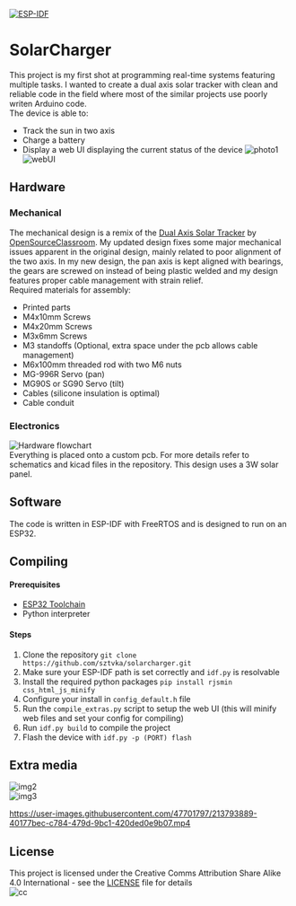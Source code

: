 [![ESP-IDF](https://github.com/sztvka/solarcharger/actions/workflows/cmake.yml/badge.svg)](https://github.com/sztvka/solarcharger/actions/workflows/cmake.yml)
# SolarCharger
This project is my first shot at programming real-time systems featuring multiple tasks. I wanted to create a dual axis solar tracker with clean and reliable code in the field where most of the similar projects use poorly writen Arduino code.  
The device is able to:
- Track the sun in two axis
- Charge a battery
- Display a web UI displaying the current status of the device
![photo1](img/photo1.jpg?raw=true "Photo")
![webUI](img/scr_1.jpg?raw=true "Web UI")

## Hardware

### Mechanical
The mechanical design is a remix of the [Dual Axis Solar Tracker](https://www.thingiverse.com/thing:53321) by [OpenSourceClassroom](https://www.thingiverse.com/opensourceclassroom/designs). My updated design fixes some major mechanical issues apparent in the original design, mainly related to poor alignment of the two axis. In my new design, the pan axis is kept aligned with bearings, the gears are screwed on instead of being plastic welded and my design features proper cable management with strain relief.  
Required materials for assembly:
- Printed parts
- M4x10mm Screws
- M4x20mm Screws
- M3x6mm Screws
- M3 standoffs (Optional, extra space under the pcb allows cable management)
- M6x100mm threaded rod with two M6 nuts
- MG-996R Servo (pan)
- MG90S or SG90 Servo (tilt)
- Cables (silicone insulation is optimal)
- Cable conduit


### Electronics
![Hardware flowchart](img/flowchart_hardware.jpg?raw=true "Hardware flowchart")  
Everything is placed onto a custom pcb. For more details refer to schematics and kicad files in the repository. This design uses a 3W solar panel.

## Software
The code is written in ESP-IDF with FreeRTOS and is designed to run on an ESP32. 

## Compiling

#### Prerequisites
 - [ESP32 Toolchain](https://docs.espressif.com/projects/esp-idf/en/latest/esp32/get-started/index.html#step-2-set-up-the-toolchain)
 - Python interpreter

#### Steps
1. Clone the repository `git clone https://github.com/sztvka/solarcharger.git`
2. Make sure your ESP-IDF path is set correctly and `idf.py` is resolvable
3. Install the required python packages `pip install rjsmin css_html_js_minify`
4. Configure your install in `config_default.h` file
5. Run the `compile_extras.py` script to setup the web UI (this will minify web files and set your config for compiling)
6. Run `idf.py build` to compile the project
7. Flash the device with `idf.py -p (PORT) flash`



## Extra media
![img2](img/photo2.jpg?raw=true "Photo")  
![img3](img/photo3.jpg?raw=true "Photo")


https://user-images.githubusercontent.com/47701797/213793889-40177bec-c784-479d-9bc1-420ded0e9b07.mp4


## License

This project is licensed under the Creative Comms Attribution Share Alike 4.0 International - see the [LICENSE](LICENSE) file for details  
![cc](https://upload.wikimedia.org/wikipedia/commons/e/e5/CC_BY-SA_icon.svg)
